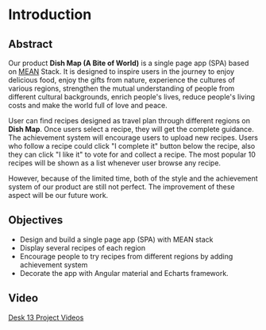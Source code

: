 # Introduction


## Abstract

Our product **Dish Map (A Bite of World)** is a single page app (SPA) based on [MEAN](https://docs.docker.com/get-started/overview/) Stack. It is designed to inspire users in the journey to enjoy delicious food, enjoy the gifts from nature, experience the cultures of various regions, strengthen the mutual understanding of people from different cultural backgrounds, enrich people's lives,  reduce people's living costs and make the world full of love and peace.

User can find recipes designed as travel plan through different regions on **Dish Map**. Once users select a recipe, they will get the complete guidance. The achievement system will encourage users to upload new recipes. Users who follow a recipe could click "I complete it" button below the recipe, also they can click "I like it" to vote for and collect a recipe. The most popular 10 recipes will be shown as a list whenever user browse any recipe.

However, because of the limited time, both of the style and the achievement system of our product are still not perfect.  The improvement of these aspect will be our future work. 


## Objectives

- Design and build a single page app (SPA) with MEAN stack
- Display several recipes of each region
- Encourage people to try recipes from different regions by adding achievement system
- Decorate the app with Angular material and Echarts framework.

## Video

[Desk 13 Project Videos](https://youtu.be/ixo0H-L_d4k)



